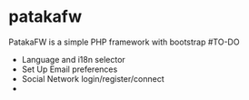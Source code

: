 # patakafw
PatakaFW is a simple PHP framework with bootstrap
#TO-DO
- Language and i18n selector
- Set Up Email preferences
- Social Network login/register/connect
- 
